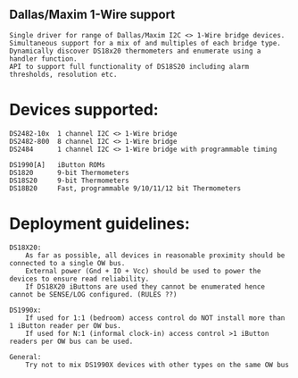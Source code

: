 ## Dallas/Maxim 1-Wire support

    Single driver for range of Dallas/Maxim I2C <> 1-Wire bridge devices.
    Simultaneous support for a mix of and multiples of each bridge type.
    Dynamically discover DS18x20 thermometers and enumerate using a handler function.
    API to support full functionality of DS18S20 including alarm thresholds, resolution etc.


# Devices supported:
	DS2482-10x	1 channel I2C <> 1-Wire bridge
	DS2482-800	8 channel I2C <> 1-Wire bridge
	DS2484		1 channel I2C <> 1-Wire bridge with programmable timing
	
	DS1990[A]	iButton ROMs
	DS1820		9-bit Thermometers
	DS18S20		9-bit Thermometers
	DS18B20		Fast, programmable 9/10/11/12 bit Thermometers


# Deployment guidelines:
	DS18X20:
		As far as possible, all devices in reasonable proximity should be connected to a single OW bus.
		External power (Gnd + IO + Vcc) should be used to power the devices to ensure read reliability.
		If DS18X20 iButtons are used they cannot be enumerated hence cannot be SENSE/LOG configured. (RULES ??) 

	DS1990x:
		If used for 1:1 (bedroom) access control do NOT install more than 1 iButton reader per OW bus.
		If used for N:1 (informal clock-in) access control >1 iButton readers per OW bus can be used.
	
	General:
		Try not to mix DS1990X devices with other types on the same OW bus	
